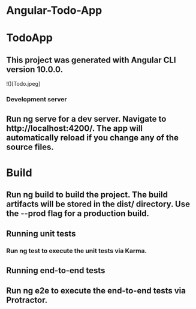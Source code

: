 # Angular-Todo-App


# TodoApp
## This project was generated with Angular CLI version 10.0.0.

!()[Todo.jpeg]

 ### Development server

## Run ng serve for a dev server. Navigate to http://localhost:4200/. The app will automatically reload if you change any of the source files.



# Build
## Run ng build to build the project. The build artifacts will be stored in the dist/ directory. Use the --prod flag for a production build.

## Running unit tests
### Run ng test to execute the unit tests via Karma.

## Running end-to-end tests
 ## Run ng e2e to execute the end-to-end tests via Protractor.

